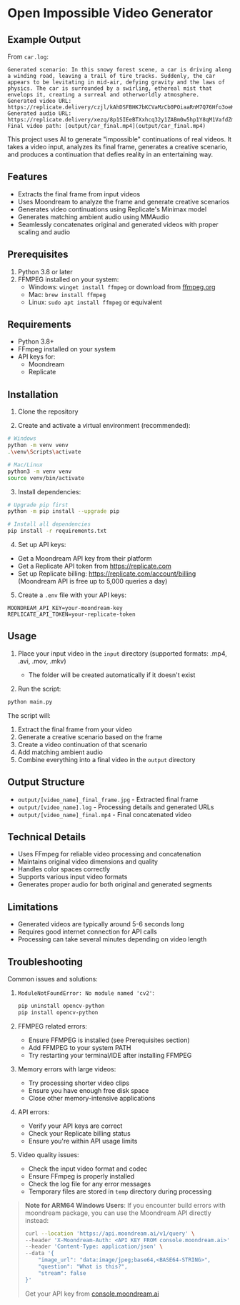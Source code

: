 # Open Impossible Video Generator

## Example Output

From `car.log`:
~~~
Generated scenario: In this snowy forest scene, a car is driving along a winding road, leaving a trail of tire tracks. Suddenly, the car appears to be levitating in mid-air, defying gravity and the laws of physics. The car is surrounded by a swirling, ethereal mist that envelops it, creating a surreal and otherworldly atmosphere.
Generated video URL: https://replicate.delivery/czjl/kAhDSFBHK7bKCVaMzCb0POiaaRnM7Q76Hfo3oeKN6JTZ9gAUA/tmp7qexdw...mp4
Generated audio URL: https://replicate.delivery/xezq/8p1SIEeBTXxhcq32y1ZABm0w5hp1Y8qM1VafdZmFuMVh9gAUA/20241231_...mp4
Final video path: [output/car_final.mp4](output/car_final.mp4)

~~~

This project uses AI to generate "impossible" continuations of real videos. It takes a video input, analyzes its final frame, generates a creative scenario, and produces a continuation that defies reality in an entertaining way.

## Features

- Extracts the final frame from input videos
- Uses Moondream to analyze the frame and generate creative scenarios
- Generates video continuations using Replicate's Minimax model
- Generates matching ambient audio using MMAudio
- Seamlessly concatenates original and generated videos with proper scaling and audio

## Prerequisites

1. Python 3.8 or later
2. FFMPEG installed on your system:
   - Windows: `winget install ffmpeg` or download from [ffmpeg.org](https://ffmpeg.org/download.html)
   - Mac: `brew install ffmpeg`
   - Linux: `sudo apt install ffmpeg` or equivalent

## Requirements

- Python 3.8+
- FFmpeg installed on your system
- API keys for:
  - Moondream
  - Replicate

## Installation

1. Clone the repository

2. Create and activate a virtual environment (recommended):
```bash
# Windows
python -m venv venv
.\venv\Scripts\activate

# Mac/Linux
python3 -m venv venv
source venv/bin/activate
```

3. Install dependencies:
```bash
# Upgrade pip first
python -m pip install --upgrade pip

# Install all dependencies
pip install -r requirements.txt
```

4. Set up API keys:
- Get a Moondream API key from their platform
- Get a Replicate API token from https://replicate.com
- Set up Replicate billing: https://replicate.com/account/billing (Moondream API is free up to 5,000 queries a day)

5. Create a `.env` file with your API keys:
```
MOONDREAM_API_KEY=your-moondream-key
REPLICATE_API_TOKEN=your-replicate-token
```

## Usage

1. Place your input video in the `input` directory (supported formats: .mp4, .avi, .mov, .mkv)
   - The folder will be created automatically if it doesn't exist

2. Run the script:
```bash
python main.py
```

The script will:
1. Extract the final frame from your video
2. Generate a creative scenario based on the frame
3. Create a video continuation of that scenario
4. Add matching ambient audio
5. Combine everything into a final video in the `output` directory

## Output Structure

- `output/[video_name]_final_frame.jpg` - Extracted final frame
- `output/[video_name].log` - Processing details and generated URLs
- `output/[video_name]_final.mp4` - Final concatenated video

## Technical Details

- Uses FFmpeg for reliable video processing and concatenation
- Maintains original video dimensions and quality
- Handles color spaces correctly
- Supports various input video formats
- Generates proper audio for both original and generated segments

## Limitations

- Generated videos are typically around 5-6 seconds long
- Requires good internet connection for API calls
- Processing can take several minutes depending on video length

## Troubleshooting

Common issues and solutions:

1. `ModuleNotFoundError: No module named 'cv2'`:
   ```bash
   pip uninstall opencv-python
   pip install opencv-python
   ```

2. FFMPEG related errors:
   - Ensure FFMPEG is installed (see Prerequisites section)
   - Add FFMPEG to your system PATH
   - Try restarting your terminal/IDE after installing FFMPEG

3. Memory errors with large videos:
   - Try processing shorter video clips
   - Ensure you have enough free disk space
   - Close other memory-intensive applications

4. API errors:
   - Verify your API keys are correct
   - Check your Replicate billing status
   - Ensure you're within API usage limits

5. Video quality issues:
   - Check the input video format and codec
   - Ensure FFmpeg is properly installed
   - Check the log file for any error messages
   - Temporary files are stored in `temp` directory during processing

> **Note for ARM64 Windows Users**: If you encounter build errors with moondream package, you can use the Moondream API directly instead:
> ```bash
> curl --location 'https://api.moondream.ai/v1/query' \
> --header 'X-Moondream-Auth: <API KEY FROM console.moondream.ai>' \
> --header 'Content-Type: application/json' \
> --data '{
>     "image_url": "data:image/jpeg;base64,<BASE64-STRING>",
>     "question": "What is this?",
>     "stream": false
> }'
> ```
> Get your API key from [console.moondream.ai](https://console.moondream.ai)
